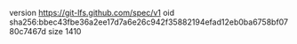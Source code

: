 version https://git-lfs.github.com/spec/v1
oid sha256:bbec43fbe36a2ee17d7a6e26c942f35882194efad12eb0ba6758bf0780c7467d
size 1410
